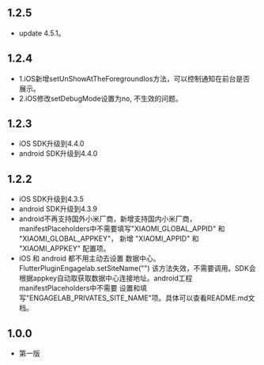## 1.2.5
+ update 4.5.1。

## 1.2.4
+ 1.iOS新增setUnShowAtTheForegroundIos方法，可以控制通知在前台是否展示。
+ 2.iOS修改setDebugMode设置为no, 不生效的问题。
  
## 1.2.3
+ iOS SDK升级到4.4.0
+ android SDK升级到4.4.0

## 1.2.2
+ iOS SDK升级到4.3.5
+ android SDK升级到4.3.9
+ android不再支持国外小米厂商，新增支持国内小米厂商，manifestPlaceholders中不需要填写"XIAOMI_GLOBAL_APPID" 和 "XIAOMI_GLOBAL_APPKEY"， 新增 "XIAOMI_APPID" 和 "XIAOMI_APPKEY" 配置项。
+ iOS 和 android 都不用主动去设置 数据中心。FlutterPluginEngagelab.setSiteName("") 该方法失效，不需要调用。SDK会根据appkey自动取获取数据中心连接地址。android工程manifestPlaceholders中不需要 设置和填写"ENGAGELAB_PRIVATES_SITE_NAME"项。具体可以查看README.md文档。

## 1.0.0
+ 第一版
